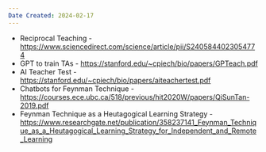 ```yaml
---
Date Created: 2024-02-17
---
```

- Reciprocal Teaching - https://www.sciencedirect.com/science/article/pii/S2405844023054774
- GPT to train TAs - https://stanford.edu/~cpiech/bio/papers/GPTeach.pdf
- AI Teacher Test - https://stanford.edu/~cpiech/bio/papers/aiteachertest.pdf
- Chatbots for Feynman Technique - https://courses.ece.ubc.ca/518/previous/hit2020W/papers/QiSunTan-2019.pdf
- Feynman Technique as a Heutagogical Learning Strategy - https://www.researchgate.net/publication/358237141_Feynman_Technique_as_a_Heutagogical_Learning_Strategy_for_Independent_and_Remote_Learning